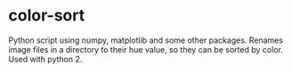 # color-sort
Python script using numpy, matplotlib and some other packages. Renames image files in a directory to their hue value, so they can be sorted by color. Used with python 2.
